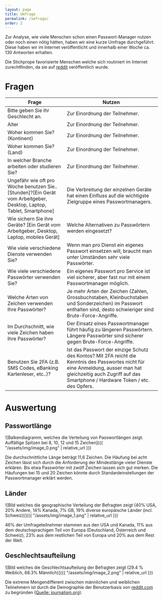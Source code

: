 ```yaml
---
layout: page
title: Umfrage
permalink: /umfrage/
order: 2
---
```

Zur Analyse, wie viele Menschen schon einen Passwort-Manager nutzen oder noch einen nötig hätten, haben wir eine kurze Umfrage durchgeführt. Diese haben wir im Internet veröffentlicht und innerhalb einer Woche ca. 130 Antworten erhalten. 

Die Stichprope favorisierte Menschen welche sich routiniert im Internet zurechtfinden, da sie auf [reddit](https://reddit.com/r/samplesize) veröffentlich wurde.

# Fragen

|Frage|Nutzen|
|--- |--- |
|Bitte geben Sie ihr Geschlecht an.|Zur Einordnung der Teilnehmer.|
|Alter|Zur Einordnung der Teilnehmer.|
|Woher kommen Sie? (Kontinent)|Zur Einordnung der Teilnehmer.|
|Woher kommen Sie? (Land)|Zur Einordnung der Teilnehmer.|
|In welcher Branche arbeiten oder studieren Sie?|Zur Einordnung der Teilnehmer.|
|Ungefähr wie oft pro Woche benutzen Sie..[Stunden]?[Ein Gerät vom Arbeitgeber, Desktop, Laptop, Tablet, Smartphone]|Die Verbreitung der einzelnen Geräte hat einen Einfluss auf die wichtigste Zielgruppe eines Passwortmanagers.|
|Wie sichern Sie ihre Geräte? [Ein Gerät vom Arbeitgeber, Desktop, Laptop, mobiles Gerät]|Welche Alternativen zu Passwörtern werden eingesetzt?|
|Wie viele verschiedene Dienste verwenden Sie?|Wenn man pro Dienst ein eigenes Passwort einsetzen will, braucht man unter Umständen sehr viele Passwörter.|
|Wie viele verschiedene Passwörter verwenden Sie?|Ein eigenes Passwort pro Service ist viel sicherer, aber fast nur mit einem Passwortmanager möglich.|
|Welche Arten von Zeichen verwenden Ihre Passwörter?|Je mehr Arten der Zeichen (Zahlen, Grossbuchstaben, Kleinbuchstaben und Sonderzeichen) im Passwort enthalten sind, desto schwieriger sind Brute-Force-Angriffe.|
|Im Durchschnitt, wie viele Zeichen haben Ihre Passwörter?|Der Einsatz eines Passwortmanager führt häufig zu längeren Passwörtern. Längere Passwörter sind sicherer gegen Brute-Force-Angriffe.|
|Benutzen Sie 2FA (z.B. SMS Codes, eBanking Kartenleser, etc..)?|Ist das Passwort der einzige Schutz des Kontos? Mit 2FA reicht die Kenntnis des Passwortes nicht für eine Anmeldung, ausser man hat gleichzeitig auch Zugriff auf das Smartphone / Hardware Token / etc. des Opfers.|

# Auswertung

## Passwortlänge

![Balkendiagramm, welches die Verteilung von Passwortlängen zeigt. Auffällige Spitzen bei 8, 10, 12 und 15 Zeichen]({{ "/assets/img/image_0.png" | relative_url }})

Die durchschnittliche Länge beträgt 11,6 Zeichen. Die Häufung bei acht Zeichen lässt sich durch die Anforderung der Mindestlänge vieler Dienste erklären. Bis etwa Passwörter mit zwölf Zeichen lassen sich gut merken. Die Häufungen bei 15 und 20 Zeichen könnte durch Standardeinstellungen der Passwortmanager erklärt werden.

## Länder

![Bild welches die geographische Verteilung der Befragten zeigt (40% USA, 20% Andere, 14% Kanada, 7% GB, 19% diverse europäische Länder (incl. Schweiz))]({{ "/assets/img/image_1.png" | relative_url }})

46% der Umfrageteilnehmer stammen aus den USA und Kanada, 11% aus dem deutschsprachigen Teil von Europa (Deutschland, Österreich und Schweiz), 23% aus dem restlichen Teil von Europa und 20% aus dem Rest der Welt.

## Geschlechtsaufteilung

![Bild welches die Geschlechtsaufteilung der Befragten zeigt (29.4 % Weiblich, 68.3% Männlich)]({{ "/assets/img/image_2.png" | relative_url }})

Die extreme Mengendifferent zwischen männlichen und weiblichen Teilnehmern ist durch die Demographie der Benutzerbasis von [reddit.com](https://reddit.com) zu begründen ([Quelle: journalism.org](http://www.journalism.org/2016/02/25/reddit-news-users-more-likely-to-be-male-young-and-digital-in-their-news-preferences/)).

